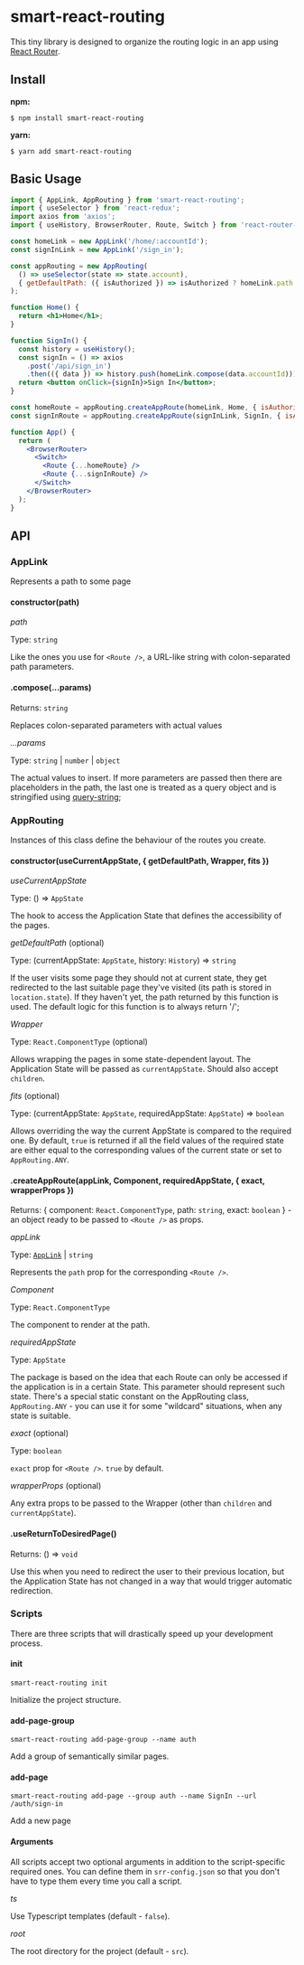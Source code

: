 # smart-react-routing

This tiny library is designed to organize the routing logic in an app using [React Router](https://v5.reactrouter.com/).

## Install

**npm:**

```
$ npm install smart-react-routing
```

**yarn:**

```
$ yarn add smart-react-routing
```

## Basic Usage

```jsx
import { AppLink, AppRouting } from 'smart-react-routing';
import { useSelector } from 'react-redux';
import axios from 'axios';
import { useHistory, BrowserRouter, Route, Switch } from 'react-router-dom';

const homeLink = new AppLink('/home/:accountId');
const signInLink = new AppLink('/sign_in');

const appRouting = new AppRouting(
  () => useSelector(state => state.account),
  { getDefaultPath: ({ isAuthorized }) => isAuthorized ? homeLink.path : signInLink.path }
);

function Home() {
  return <h1>Home</h1>;
}

function SignIn() {
  const history = useHistory();
  const signIn = () => axios
    .post('/api/sign_in')
    .then(({ data }) => history.push(homeLink.compose(data.accountId)));
  return <button onClick={signIn}>Sign In</button>;
}

const homeRoute = appRouting.createAppRoute(homeLink, Home, { isAuthorized: true });
const signInRoute = appRouting.createAppRoute(signInLink, SignIn, { isAuthorized: false });

function App() {
  return (
    <BrowserRouter>
      <Switch>
        <Route {...homeRoute} />
        <Route {...signInRoute} />
      </Switch>
    </BrowserRouter>
  );
}
```

## API

### AppLink

Represents a path to some page

#### constructor(path)

*path*

Type: `string`

Like the ones you use for `<Route />`, a URL-like string with colon-separated path parameters.

#### .compose(...params)

Returns: `string`

Replaces colon-separated parameters with actual values

*...params*

Type: `string` | `number` | `object`

The actual values to insert. If more parameters are passed then there are placeholders in the path, the last one is
treated as a query object and is stringified using [query-string](https://www.npmjs.com/package/query-string);

### AppRouting

Instances of this class define the behaviour of the routes you create.

#### constructor(useCurrentAppState, { getDefaultPath, Wrapper, fits })

*useCurrentAppState*

Type: () => `AppState`

The hook to access the Application State that defines the accessibility of the pages.

*getDefaultPath* (optional)

Type: (currentAppState: `AppState`, history: `History`) => `string`

If the user visits some page they should not at current state, they get redirected to the last suitable page they've
visited (its path is stored in `location.state`). If they haven't yet, the path returned by this function is used.
The default logic for this function is to always return '/';

*Wrapper*

Type: `React.ComponentType` (optional)

Allows wrapping the pages in some state-dependent layout. The Application State will be passed as `currentAppState`.
Should also accept `children`.

*fits* (optional)

Type: (currentAppState: `AppState`, requiredAppState: `AppState`) => `boolean`

Allows overriding the way the current AppState is compared to the required one. By default, `true` is returned if all
the field values of the required state are either equal to the corresponding values of the current state or set
to `AppRouting.ANY`.

#### .createAppRoute(appLink, Component, requiredAppState, { exact, wrapperProps })

Returns: { component: `React.ComponentType`, path: `string`, exact: `boolean` } - an object ready to be passed
to `<Route />` as props.

*appLink*

Type: [`AppLink`](#appLink) | `string`

Represents the `path` prop for the corresponding `<Route />`.

*Component*

Type: `React.ComponentType`

The component to render at the path.

*requiredAppState*

Type: `AppState`

The package is based on the idea that each Route can only be accessed if the application is in a certain State. This
parameter should represent such state. There's a special static constant on the AppRouting class, `AppRouting.ANY` - you
can use it for some "wildcard" situations, when any state is suitable.

*exact* (optional)

Type: `boolean`

`exact` prop for `<Route />`. `true` by default.

*wrapperProps* (optional)

Any extra props to be passed to the Wrapper (other than `children` and `currentAppState`).

#### .useReturnToDesiredPage()

Returns: () => `void`

Use this when you need to redirect the user to their previous location, but the Application State has not changed in a
way that would trigger automatic redirection.

### Scripts

There are three scripts that will drastically speed up your development process.

#### init

`smart-react-routing init`

Initialize the project structure.

#### add-page-group

`smart-react-routing add-page-group --name auth`

Add a group of semantically similar pages.

#### add-page

`smart-react-routing add-page --group auth --name SignIn --url /auth/sign-in`

Add a new page

#### Arguments

All scripts accept two optional arguments in addition to the script-specific required ones. You can define them in
`srr-config.json` so that you don't have to type them every time you call a script.

*ts*

Use Typescript templates (default - `false`).

*root*

The root directory for the project (default - `src`).